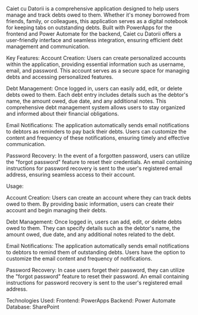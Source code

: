 Caiet cu Datorii is a comprehensive application designed to help users manage and track debts owed to them. Whether it's money borrowed from friends, family, or colleagues, this application serves as a digital notebook for keeping tabs on outstanding debts. Built with PowerApps for the frontend and Power Automate for the backend, Caiet cu Datorii offers a user-friendly interface and seamless integration, ensuring efficient debt management and communication.

Key Features:
Account Creation: Users can create personalized accounts within the application, providing essential information such as username, email, and password. This account serves as a secure space for managing debts and accessing personalized features.

Debt Management: Once logged in, users can easily add, edit, or delete debts owed to them. Each debt entry includes details such as the debtor's name, the amount owed, due date, and any additional notes. This comprehensive debt management system allows users to stay organized and informed about their financial obligations.

Email Notifications: The application automatically sends email notifications to debtors as reminders to pay back their debts. Users can customize the content and frequency of these notifications, ensuring timely and effective communication.

Password Recovery: In the event of a forgotten password, users can utilize the "forgot password" feature to reset their credentials. An email containing instructions for password recovery is sent to the user's registered email address, ensuring seamless access to their account.

Usage:

Account Creation: Users can create an account where they can track debts owed to them. By providing basic information, users can create their account and begin managing their debts.

Debt Management: Once logged in, users can add, edit, or delete debts owed to them. They can specify details such as the debtor's name, the amount owed, due date, and any additional notes related to the debt.

Email Notifications: The application automatically sends email notifications to debtors to remind them of outstanding debts. Users have the option to customize the email content and frequency of notifications.

Password Recovery: In case users forget their password, they can utilize the "forgot password" feature to reset their password. An email containing instructions for password recovery is sent to the user's registered email address.

Technologies Used:
Frontend: PowerApps
Backend: Power Automate
Database: SharePoint
